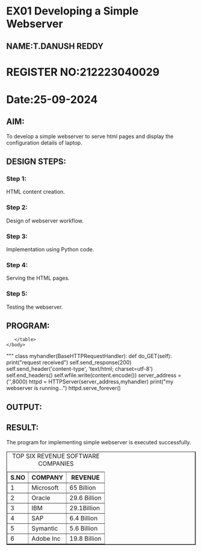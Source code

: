# EX01 Developing a Simple Webserver
## NAME:T.DANUSH REDDY
# REGISTER NO:212223040029
# Date:25-09-2024

## AIM:
To develop a simple webserver to serve html pages and display the configuration details of laptop.

## DESIGN STEPS:
### Step 1: 
HTML content creation.

### Step 2:
Design of webserver workflow.

### Step 3:
Implementation using Python code.

### Step 4:
Serving the HTML pages.

### Step 5:
Testing the webserver.

## PROGRAM:
<title> Software Companies Revenue </title>
     <body>
           <table border = "2" cellspacing = "10" cellpading = "6">
              <caption>TOP SIX REVENUE SOFTWARE COMPANIES </caption>
              <tr>
                  <th>S.NO</th>
                  <th>COMPANY</th>			
                  <th>REVENUE</th>
              </tr>
              <tr>
                  <td>1</td>
                  <td>Microsoft</td>
                  <td>65 Billion</td>
             </tr>
             <tr>
                  <td>2</td>
                  <td>Oracle</td>
                  <td>29.6 Billion</td>
             </tr>
             <tr>
                  <td>3</td>
                  <td>IBM</td>
                  <td>29.1Billion</td>
            </tr>
            <tr>
                  <td>4</td>
                  <td>SAP</td>
                  <td>6.4 Billion</td>
            </tr>
            <tr>
                  <td>5</td>
                  <td>Symantic</td>
                  <td>5.6 Billion</td>
            </tr>
            <tr>
                <td>6</td>
                <td>Adobe Inc</td>
                <td>19.8 Billion</td>
          </tr>
           
            
        

       </table>
    </body>
</html>
"""
class myhandler(BaseHTTPRequestHandler):
    def do_GET(self):
        print("request received")
        self.send_response(200)
        self.send_header('content-type', 'text/html; charset=utf-8')
        self.end_headers()
        self.wfile.write(content.encode())
server_address = ('',8000)
httpd = HTTPServer(server_address,myhandler)
print("my webserver is running...")
httpd.serve_forever()



## OUTPUT:


## RESULT:
The program for implementing simple webserver is executed successfully.
